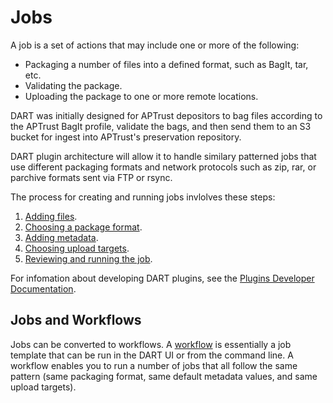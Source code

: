 # Jobs

A job is a set of actions that may include one or more of the following:

* Packaging a number of files into a defined format, such as BagIt, tar, etc.
* Validating the package.
* Uploading the package to one or more remote locations.

DART was initially designed for APTrust depositors to bag files according to the APTrust BagIt profile, validate the bags, and then send them to an S3 bucket for ingest into APTrust's preservation repository.

DART plugin architecture will allow it to handle similary patterned jobs that use different packaging formats and network protocols such as zip, rar, or parchive formats sent via FTP or rsync.

The process for creating and running jobs invlolves these steps:

1. [Adding files](files.md).
1. [Choosing a package format](packaging.md).
1. [Adding metadata](metadata.md).
1. [Choosing upload targets](upload.md).
1. [Reviewing and running the job](run.md).

For infomation about developing DART plugins, see the [Plugins Developer Documentation](../../developers/plugins).

## Jobs and Workflows

Jobs can be converted to workflows. A [workflow](../workflow.md) is essentially a job template that can be run in the DART UI or from the command line. A workflow enables you to run a number of jobs that all follow the same pattern (same packaging format, same default metadata values, and same upload targets).
